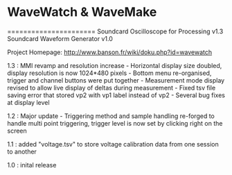 # WaveWatch & WaveMake
======================
Soundcard Oscilloscope for Processing v1.3
Soundcard Waveform Generator v1.0

Project Homepage: http://www.banson.fr/wiki/doku.php?id=wavewatch

1.3 : MMI revamp and resolution increase
	- Horizontal display size doubled, display resolution is now 1024*480 pixels
	- Bottom menu re-organised, trigger and channel buttons were put together
	- Measurement mode display revised to allow live display of deltas during measurement
	- Fixed tsv file saving error that stored vp2 with vp1 label instead of vp2
	- Several bug fixes at display level

1.2 : Major update - Triggering method and sample handling re-forged to handle multi point triggering, trigger level is now set by clicking right on the screen

1.1 : added "voltage.tsv" to store voltage calibration data from one session to another

1.0 : inital release
